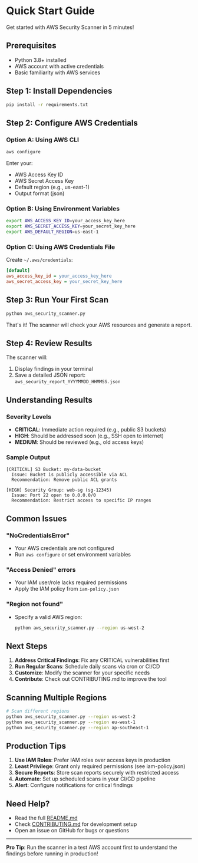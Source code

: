 # Quick Start Guide

Get started with AWS Security Scanner in 5 minutes!

## Prerequisites

- Python 3.8+ installed
- AWS account with active credentials
- Basic familiarity with AWS services

## Step 1: Install Dependencies

```bash
pip install -r requirements.txt
```

## Step 2: Configure AWS Credentials

### Option A: Using AWS CLI
```bash
aws configure
```

Enter your:
- AWS Access Key ID
- AWS Secret Access Key
- Default region (e.g., us-east-1)
- Output format (json)

### Option B: Using Environment Variables
```bash
export AWS_ACCESS_KEY_ID=your_access_key_here
export AWS_SECRET_ACCESS_KEY=your_secret_key_here
export AWS_DEFAULT_REGION=us-east-1
```

### Option C: Using AWS Credentials File
Create `~/.aws/credentials`:
```ini
[default]
aws_access_key_id = your_access_key_here
aws_secret_access_key = your_secret_key_here
```

## Step 3: Run Your First Scan

```bash
python aws_security_scanner.py
```

That's it! The scanner will check your AWS resources and generate a report.

## Step 4: Review Results

The scanner will:
1. Display findings in your terminal
2. Save a detailed JSON report: `aws_security_report_YYYYMMDD_HHMMSS.json`

## Understanding Results

### Severity Levels
- **CRITICAL**: Immediate action required (e.g., public S3 buckets)
- **HIGH**: Should be addressed soon (e.g., SSH open to internet)
- **MEDIUM**: Should be reviewed (e.g., old access keys)

### Sample Output
```
[CRITICAL] S3 Bucket: my-data-bucket
  Issue: Bucket is publicly accessible via ACL
  Recommendation: Remove public ACL grants

[HIGH] Security Group: web-sg (sg-12345)
  Issue: Port 22 open to 0.0.0.0/0
  Recommendation: Restrict access to specific IP ranges
```

## Common Issues

### "NoCredentialsError"
- Your AWS credentials are not configured
- Run `aws configure` or set environment variables

### "Access Denied" errors
- Your IAM user/role lacks required permissions
- Apply the IAM policy from `iam-policy.json`

### "Region not found"
- Specify a valid AWS region:
  ```bash
  python aws_security_scanner.py --region us-west-2
  ```

## Next Steps

1. **Address Critical Findings**: Fix any CRITICAL vulnerabilities first
2. **Run Regular Scans**: Schedule daily scans via cron or CI/CD
3. **Customize**: Modify the scanner for your specific needs
4. **Contribute**: Check out CONTRIBUTING.md to improve the tool

## Scanning Multiple Regions

```bash
# Scan different regions
python aws_security_scanner.py --region us-west-2
python aws_security_scanner.py --region eu-west-1
python aws_security_scanner.py --region ap-southeast-1
```

## Production Tips

1. **Use IAM Roles**: Prefer IAM roles over access keys in production
2. **Least Privilege**: Grant only required permissions (see iam-policy.json)
3. **Secure Reports**: Store scan reports securely with restricted access
4. **Automate**: Set up scheduled scans in your CI/CD pipeline
5. **Alert**: Configure notifications for critical findings

## Need Help?

- Read the full [README.md](README.md)
- Check [CONTRIBUTING.md](CONTRIBUTING.md) for development setup
- Open an issue on GitHub for bugs or questions

---

**Pro Tip**: Run the scanner in a test AWS account first to understand the findings before running in production!
